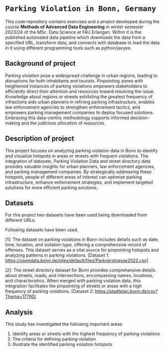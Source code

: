 # `Parking Violation in Bonn, Germany`

This code repository contains exercises and a project developed during the course **Methods of Advanced Data Engineering** in winter semester 2023/24 of the MSc. Data Science at FAU Erlangen. 
Within it is the published automated data pipeline which downloads the data from a specified URL, transform data, and connects with database to load the data in it using different programming tools such as python/javyee.


## Background of project

Parking violation pose a widespread challenge in urban regions, leading to disruptions for both inhabitants and tourists. Pinpointing zones with heightened instances of parking violations empowers stakeholders to efficiently direct their attention and resources toward resolving the issue. Knowledge about regions or streets exhibiting the greatest frequency of infractions aids urban planners in refining parking infrastructure, enables law enforcement agencies to strengthen enforcement tactics, and empowers parking management companies to deploy focused solutions. Embracing this data-centric methodology supports informed decision-making and the judicious allocation of resources.

## Description of project
This project focuses on analyzing parking violation data in Bonn to identify and visualize hotspots in areas or streets with frequent violations. The integration of datasets, Parking Violation Data and street directory data provides valuable insights for urban planners, law enforcement agencies, and parking management companies. By strategically addressing these hotspots, people of different areas of interest can optimize parking infrastructure, enhance enforcement strategies, and implement targeted solutions for more efficient parking solutions.


## Datasets

For this project two datasets have been used being downloaded from different URLs.

Following datasets have been used.

[1]: The dataset on parking violations in Bonn includes details such as date, time, location, and violation type, offering a comprehensive record of offenses. This dataset serves as a vital source for pinpointing hotspots and analyzing patterns in parking violations.
[Dataset 1: https://opendata.bonn.de/sites/default/files/Parkverstoesse2022.csv]

[2]: The street directory dataset for Bonn provides comprehensive details about streets, roads, and intersections, encompassing names, locations, and characteristics. When merged with parking violation data, this integration facilitates the pinpointing of streets or areas with a high frequency of parking violations.
[Dataset  2: https://stadtplan.bonn.de/csv?Thema=17790]


## Analysis

This study has investigated the following important areas:
1. Identify areas or streets with the highest frequency of parking violations
2. The criteria for defining parking violation
3. Illustrate the identified parking violation hotspots
   
